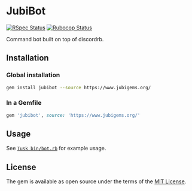 # JubiBot

[![RSpec Status](https://github.com/jubishop/jubibot/workflows/RSpec/badge.svg)](https://github.com/jubishop/jubibot/actions/workflows/rspec.yml)  [![Rubocop Status](https://github.com/jubishop/jubibot/workflows/Rubocop/badge.svg)](https://github.com/jubishop/jubibot/actions/workflows/rubocop.yml)

Command bot built on top of discordrb.

## Installation

### Global installation

```zsh
gem install jubibot --source https://www.jubigems.org/
```

### In a Gemfile

```ruby
gem 'jubibot', source: 'https://www.jubigems.org/'
```

## Usage

See [`Tusk bin/bot.rb`](https://github.com/jubishop/Tusk/blob/master/bin/bot.rb) for example usage.

## License

The gem is available as open source under the terms of the [MIT License](https://opensource.org/licenses/MIT).
